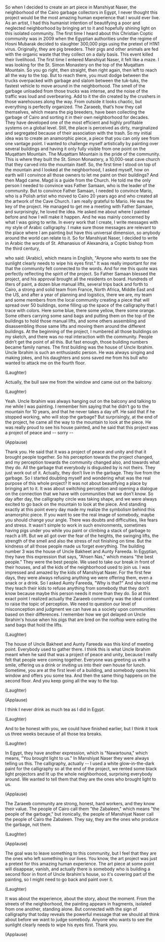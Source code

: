 
So when I decided to create
an art piece in Manshiyat Naser,
the neighborhood of the Cairo
garbage collectors in Egypt,
I never thought this project would be
the most amazing human experience
that I would ever live.
As an artist, I had
this humanist intention
of beautifying a poor
and neglected neighborhood
by bringing art to it and hopefully
shining light on this isolated community.
The first time I heard about
this Christian Coptic community
was in 2009 when the Egyptian authorities
under the regime of Hosni Mubarak
decided to slaughter 300,000 pigs
using the pretext of H1N1 virus.
Originally, they are pig breeders.
Their pigs and other animals
are fed with the organic waste
that they collect on a daily basis.
This event killed their livelihood.
The first time I entered Manshiyat Naser,
it felt like a maze.
I was looking for the St. Simon Monastery
on the top of the Muqattam Mountain.
So you go right, then straight,
then right again, then left
to reach all the way to the top.
But to reach there, you must dodge between
the trucks overpacked with garbage
and slalom between the tuk-tuks,
the fastest vehicle to move around
in the neighborhood.
The smell of the garbage
unloaded from those trucks was intense,
and the noise of the traffic
was loud and overbearing.
Add to it the din created by the crushers
in those warehouses along the way.
From outside it looks chaotic,
but everything is perfectly organized.
The Zaraeeb, that’s how
they call themselves,
which means the pig breeders,
have been collecting the garbage of Cairo
and sorting it in their own
neighborhood for decades.
They have developed
one of the most efficient
and highly profitable systems
on a global level.
Still, the place is perceived
as dirty, marginalized and segregated
because of their association
with the trash.
So my initial idea
was to create an anamorphic piece,
a piece that you can only see
from one vantage point.
I wanted to challenge myself artistically
by painting over several buildings
and having it only fully visible
from one point on the Muqattam Mountain.
The Muqattam Mountain
is the pride of the community.
This is where they built
the St. Simon Monastery,
a 10,000-seat cave church
that they carved into the mountain itself.
So, the first time
I stood on top of the mountain
and I looked at the neighborhood,
I asked myself, how on earth
will I convince all those owners
to let me paint on their buildings?
And then Magd came.
Magd is a guide from the Church.
He told me the only person I needed
to convince was Father Samaan,
who is the leader of the community.
But to convince Father Samaan,
I needed to convince Mario,
who is a Polish artist
who moved to Cairo 20 years ago
and who created all the artwork
of the Cave Church.
I am really grateful to Mario.
He was the key of the project.
He managed to get me
a meeting with Father Samaan,
and surprisingly, he loved the idea.
He asked me about where I painted before
and how I will make it happen.
And he was mainly concerned
by what I was going to write.
In every work that I create,
I write messages
with my style of Arabic calligraphy.
I make sure those messages are relevant
to the place where I am painting
but have this universal dimension,
so anybody around the world
can relate to it.
So for Manshiyat Naser,
I decided to write in Arabic
the words of St. Athanasius of Alexandria,
a Coptic bishop from the third century,

who said: (Arabic),
which means in English,
&quot;Anyone who wants
to see the sunlight clearly
needs to wipe his eyes first.&quot;
It was really important for me
that the community
felt connected to the words.
And for me this quote was perfectly
reflecting the spirit of the project.
So Father Samaan blessed the project,
and his approval brought
all the residents on board.
Hundreds of liters of paint,
a dozen blue manual lifts,
several trips back and forth to Cairo,
a strong and solid team from France,
North Africa, Middle East and the US,
and after a year of planning
and logistics, there we are,
my team and some members
from the local community
creating a piece that will
spread over 50 buildings,
some filling up the space
of the calligraphy
that I trace with colors.
Here some blue, there some yellow,
there some orange.
Some others carrying some sand bags
and putting them
on the top of the buildings
to hold those manual lifts,
and some others assembling
and disassembling those same lifts
and moving them around
the different buildings.
At the beginning of the project,
I numbered all those
buildings on my sketch,
and there was no real interaction
with the community.
People didn’t get the point of all this.
But fast enough, those building numbers
became family names.
The first building
was the house of Uncle Ibrahim.
Uncle Ibrahim is such
an enthusiastic person.
He was always singing and making jokes,
and his daughters and sons
saved me from his bull
who wanted to attack me
on the fourth floor.

(Laughter)

Actually, the bull saw me from the window
and came out on the balcony.

(Laughter)

Yeah.
Uncle Ibrahim was always
hanging out on the balcony
and talking to me while I was painting.
I remember him saying that he didn’t
go to the mountain for 10 years,
and that he never takes a day off.
He said that if he stopped working,
who will stop the garbage?
But surprisingly,
at the end of the project,
he came all the way to the mountain
to look at the piece.
He was really proud
to see his house painted,
and he said that this project
was a project of peace and --
sorry --

(Applause)

Thank you.
He said that it was a project
of peace and unity
and that it brought people together.
So his perception
towards the project changed,
and my perception towards
the community changed also,
and towards what they do.
All the garbage that everybody
is disgusted by is not theirs.
They just work out of it.
Actually, they don’t live in the garbage.
They live from the garbage.
So I started doubting myself and wondering
what was the real purpose
of this whole project?
It was not about beautifying
a place by bringing art to it.
It was about switching perception
and opening a dialogue
on the connection that we have
with communities that we don’t know.
So day after day,
the calligraphy circle was taking shape,
and we were always excited to go back
on the mountain to look at the piece.
And standing exactly at this point
every day made my realize
the symbolism behind
this anamorphic piece.
If you want to see
the real image of somebody,
maybe you should change your angle.
There was doubts and difficulties,
like fears and stress.
It wasn&#39;t simple
to work in such environments,
sometimes having pigs under you
while you paint
or climbing a stack of garbage
to reach a lift.
But we all got over the fear
of the heights, the swinging lifts,
the strength of the smell
and also the stress
of not finishing on time.
But the kindness of all those people
made us forget everything.
The building number 3 was the house
of Uncle Bakheet and Aunty Fareeda.
In Egyptian, they have
this expression that says, &quot;Ahsen Nas,&quot;
which means &quot;the best people.&quot;
They were the best people.
We used to take our break
in front of their houses,
and all the kids of the neighborhood
used to join us.
I was impressed and amazed
by the kids of Manshiyat Naser.
For the first few days, they were always
refusing anything we were offering them,
even a snack or a drink.
So I asked Aunty Fareeda, &quot;Why is that?&quot;
And she told me they teach
their kids to refuse anything
from somebody that they don&#39;t know
because maybe this person
needs it more than they do.
So at this exact point I realized actually
the Zaraeeb community
was the ideal context
to raise the topic of perception.
We need to question
our level of misconception
and judgment we can have as a society
upon communities
based on their differences.
I remember how we got delayed
on Uncle Ibrahim&#39;s house
when his pigs that are bred on the rooftop
were eating the sand bags
that hold the lifts.

(Laughter)

The house of Uncle Bakheet
and Aunty Fareeda
was this kind of meeting point.
Everybody used to gather there.
I think this is what Uncle Ibrahim meant
when he said that was
a project of peace and unity,
because I really felt
that people were coming together.
Everyone was greeting us
with a smile, offering us a drink
or inviting us into their
own house for lunch.
Sometime, you are
at the first level of a building,
and somebody opens his window
and offers you some tea.
And then the same thing happens
on the second floor.
And you keep going all the way to the top.

(Laughter)


(Applause)

I think I never drink as much tea
as I did in Egypt.

(Laughter)

And to be honest with you,
we could have finished earlier,
but I think it took us three weeks
because of all those tea breaks.

(Laughter)

In Egypt, they have another expression,
which is &quot;Nawartouna,&quot;
which means, &quot;You brought light to us.&quot;
In Manshiyat Naser
they were always telling us this.
The calligraphy, actually --
I used a white glow-in-the-dark paint
for the calligraphy
so at the end of the project,
we rented some black light projectors
and lit up the whole neighborhood,
surprising everybody around.
We wanted to tell them
that they are the ones
who brought light to us.

(Applause)

The Zaraeeb community
are strong, honest, hard workers,
and they know their value.
The people of Cairo
call them &quot;the Zabaleen,&quot;
which means &quot;the people of the garbage,&quot;
but ironically,
the people of Manshiyat Naser
call the people of Cairo the Zabaleen.
They say, they are the ones
who produce the garbage, not them.

(Laughter)


(Applause)

The goal was to leave something
to this community,
but I feel that they are the ones
who left something in our lives.
You know, the art project
was just a pretext
for this amazing human experience.
The art piece at some point
will disappear, vanish,
and actually there is somebody
who is building a second floor
in front of Uncle Ibrahim&#39;s house,
so it&#39;s covering part of the painting,
so I might need to go back
and paint over it.

(Laughter)

It was about the experience,
about the story,
about the moment.
From the streets of the neighborhood,
the painting appears in fragments,
isolated from one another,
standing alone.
But connected with the sign of calligraphy
that today reveals the powerful message
that we should all think about
before we want to judge somebody.
Anyone who wants to see
the sunlight clearly
needs to wipe his eyes first.
Thank you.

(Applause)

